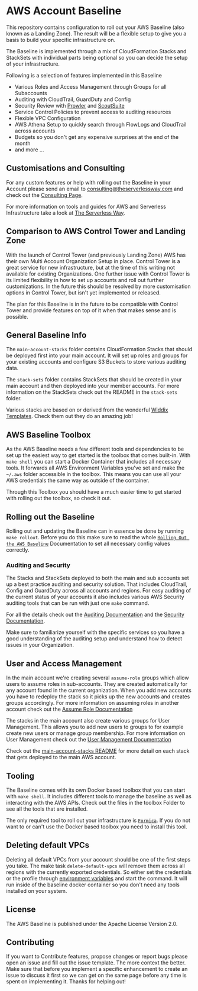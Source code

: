 # AWS Account Baseline

This repository contains configuration to roll out your AWS Baseline (also known as a Landing Zone). The result will be a flexible setup to give you a basis to build your specific infrastructure on. 

The Baseline is implemented through a mix of CloudFormation Stacks and StackSets with individual parts being optional so you can decide the setup of your infrastructure.

Following is a selection of features implemented in this Baseline

* Various Roles and Access Management through Groups for all Subaccounts
* Auditing with CloudTrail, GuardDuty and Config
* Security Review with [Prowler](https://github.com/toniblyx/prowler) and [ScoutSuite](https://github.com/nccgroup/ScoutSuite) 
* Service Control Policies to prevent access to auditing resources
* Flexible VPC Configuration
* AWS Athena Setup to quickly search through FlowLogs and CloudTrail across accounts
* Budgets so you don't get any expensive surprises at the end of the month
* and more ...

## Customisations and Consulting

For any custom features or help with rolling out the Baseline in your Account please send an email to [consulting@theserverlessway.com](mailto:consulting@theserverlessway.com) and check out the [Consulting Page](https://theserverlessway.com/consulting/).

For more information on tools and guides for AWS and Serverless Infrastructure take a look at [The Serverless Way](https://theserverlessway.com/).

## Comparison to AWS Control Tower and Landing Zone

With the launch of Control Tower (and previously Landing Zone) AWS has their own Multi Account Organization Setup in place. Control Tower is a great service for new infrastructure, but at the time of this writing not available for existing Organizations. One further issue with Control Tower is its limited flexibility in how to set up accounts and roll out further customizations. In the future this should be resolved by more customisation options in Control Tower, but isn't yet implemented or released.  

The plan for this Baseline is in the future to be compatible with Control Tower and provide features on top of it when that makes sense and is possible. 

## General Baseline Info

The `main-account-stacks` folder contains CloudFormation Stacks that should be deployed first into your main account. It will set up roles and groups for your existing accounts and configure S3 Buckets to store various auditing data.

The `stack-sets` folder contains StackSets that should be created in your main account and then deployed
into your member accounts. For more information on the StackSets check out the README in the `stack-sets` folder.

Various stacks are based on or derived from the wonderful [Widdix Templates](http://templates.cloudonaut.io/en/stable/). Check them out they do an amazing job!

## AWS Baseline Toolbox

As the AWS Baseline needs a few different tools and dependencies to be set up the easiest way to get started is the toolbox that comes built-in. With `make shell` you can start a Docker Container that includes all necessary tools. It forwards all AWS Environment Variables you've set and make the `~/.aws` folder accessible in the toolbox. This means you can use all your AWS credentials the same way as outside of the container.

Through this Toolbox you should have a much easier time to get started with rolling out the toolbox, so check it out.

## Rolling out the Baseline

Rolling out and updating the Baseline can in essence be done by running `make rollout`. Before you do this make sure to read the whole [`Rolling Out the AWS Baseline`](docs/Rollout.md) Documentation to set all necessary config values correctly.


### Auditing and Security

The Stacks and StackSets deployed to both the main and sub accounts set up a best practice auditing and security solution. That includes CloudTrail, Config and GuardDuty across all accounts and regions. For easy auditing of the current status of your accounts it also includes various AWS Security auditing tools that can be run with just one `make` command.

For all the details check out the [Auditing Documentation](docs/Auditing.md) and the [Security Documentation](docs/Security.md).

Make sure to familiarize yourself with the specific services so you have a good understanding of the auditing setup and understand how to detect issues in your Organization.

## User and Access Management

In the main account we're creating several `assume-role` groups which allow users to assume roles in sub-accounts. They are created automatically for any account found in the current organization. When you add new accounts you have to redeploy the stack so it picks up the new accounts and creates groups accordingly. For more information on assuming roles in another account check out the [Assume Role Documentation](docs/Assume.md)

The stacks in the main account also create various groups for User Management. This allows you to add new users to groups to for example create new users or manage group membership. For more information on User Management check out the [User Management Documentation](docs/UserManagement.md)

Check out the [main-account-stacks README](./main-account-stacks/README.md) for more detail on each stack that gets deployed to the main AWS account.

## Tooling

The Baseline comes with its own Docker based toolbox that you can start with `make shell`. It includes different tools to manage the baseline as well as interacting with the AWS APIs. Check out the files in the toolbox Folder to see all the tools that are installed.

The only required tool to roll out your infrastructure is [`Formica`](https://theserverlessway.com/tools/formica/). If you do not want to or can't use the Docker based toolbox you need to install this tool.


## Deleting default VPCs

Deleting all default VPCs from your account should be one of the first steps you take. The make task `delete-default-vpcs` will remove them across all regions with the currently exported credentials. So either set the credentials or the profile through [environment variables](https://docs.aws.amazon.com/cli/latest/userguide/cli-configure-envvars.html) and start the command. It will run inside of the baseline docker container so you don't need any tools installed on your system.

## License

The AWS Baseline is published under the Apache License Version 2.0.

## Contributing
If you want to Contribute features, propose changes or report bugs please open an issue and fill out the issue template. The more context the better. Make sure that before you implement a specific enhancement to create an issue to discuss it first so we can get on the same page before any time is spent on implementing it. Thanks for helping out!